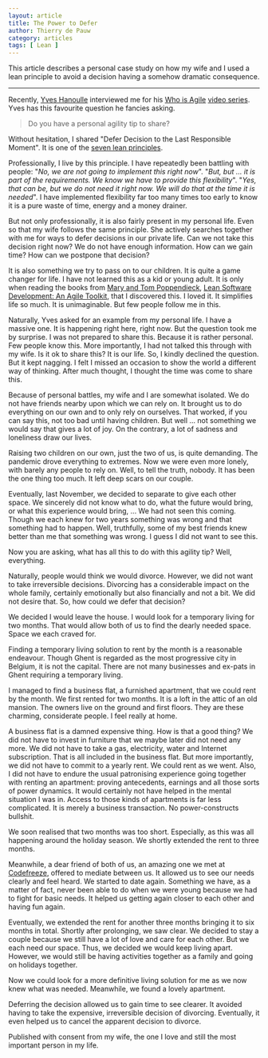 ```yaml
---
layout: article
title: The Power to Defer
author: Thierry de Pauw
category: articles
tags: [ Lean ]
---
```


This article describes a personal case study on how my wife and I used a lean principle to avoid a decision having a somehow dramatic consequence.

---

Recently, [Yves Hanoulle](https://agilealliance.social/@YvesHanoulle) interviewed me for his [Who is Agile](https://www.hanoulle.be/book/who-is-agile/) [video series](https://www.youtube.com/watch?v=JSNP9LGA1WA&list=PL5eAvwhjCQFcrkDJT5A-pQ6Qd1E18qZ9C). Yves has this favourite question he fancies asking.

> Do you have a personal agility tip to share?

Without hesitation, I shared "Defer Decision to the Last Responsible Moment". It is one of the [seven lean principles](https://en.wikipedia.org/wiki/Lean_software_development#Lean_principles).

Professionally, I live by this principle. I have repeatedly been battling with people: "*No, we are not going to implement this right now*". "*But, but … it is part of the requirements. We know we have to provide this flexibility*". "*Yes, that can be, but we do not need it right now. We will do that at the time it is needed*". I have implemented flexibility far too many times too early to know it is a pure waste of time, energy and a money drainer.

But not only professionally, it is also fairly present in my personal life. Even so that my wife follows the same principle. She actively searches together with me for ways to defer decisions in our private life. Can we not take this decision right now? We do not have enough information. How can we gain time? How can we postpone that decision?

It is also something we try to pass on to our children. It is quite a game changer for life. I have not learned this as a kid or young adult. It is only when reading the books from [Mary and Tom Poppendieck](http://www.poppendieck.com/), [Lean Software Development: An Agile Toolkit](https://www.goodreads.com/en/book/show/194338), that I discovered this. I loved it. It simplifies life so much. It is unimaginable. But few people follow me in this.

Naturally, Yves asked for an example from my personal life. I have a massive one. It is happening right here, right now. But the question took me by surprise. I was not prepared to share this. Because it is rather personal. Few people know this. More importantly, I had not talked this through with my wife. Is it ok to share this? It is our life. So, I kindly declined the question. But it kept nagging. I felt I missed an occasion to show the world a different way of thinking. After much thought, I thought the time was come to share this.

Because of personal battles, my wife and I are somewhat isolated. We do not have friends nearby upon which we can rely on. It brought us to do everything on our own and to only rely on ourselves. That worked, if you can say this, not too bad until having children. But well ... not something we would say that gives a lot of joy. On the contrary, a lot of sadness and loneliness draw our lives.

Raising two children on our own, just the two of us, is quite demanding. The pandemic drove everything to extremes. Now we were even more lonely, with barely any people to rely on. Well, to tell the truth, nobody. It has been the one thing too much. It left deep scars on our couple.

Eventually, last November, we decided to separate to give each other space. We sincerely did not know what to do, what the future would bring, or what this experience would bring, ... We had not seen this coming. Though we each knew for two years something was wrong and that something had to happen. Well, truthfully, some of my best friends knew better than me that something was wrong. I guess I did not want to see this.

Now you are asking, what has all this to do with this agility tip? Well, everything.

Naturally, people would think we would divorce. However, we did not want to take irreversible decisions. Divorcing has a considerable impact on the whole family, certainly emotionally but also financially and not a bit. We did not desire that. So, how could we defer that decision?

We decided I would leave the house. I would look for a temporary living for two months. That would allow both of us to find the dearly needed space. Space we each craved for.

Finding a temporary living solution to rent by the month is a reasonable endeavour. Though Ghent is regarded as the most progressive city in Belgium, it is not the capital. There are not many businesses and ex-pats in Ghent requiring a temporary living.

I managed to find a business flat, a furnished apartment, that we could rent by the month. We first rented for two months. It is a loft in the attic of an old mansion. The owners live on the ground and first floors. They are these charming, considerate people. I feel really at home.

A business flat is a damned expensive thing. How is that a good thing? We did not have to invest in furniture that we maybe later did not need any more. We did not have to take a gas, electricity, water and Internet subscription. That is all included in the business flat. But more importantly, we did not have to commit to a yearly rent. We could rent as we went. Also, I did not have to endure the usual patronising experience going together with renting an apartment: proving antecedents, earnings and all those sorts of power dynamics. It would certainly not have helped in the mental situation I was in. Access to those kinds of apartments is far less complicated. It is merely a business transaction. No power-constructs bullshit.

We soon realised that two months was too short. Especially, as this was all happening around the holiday season. We shortly extended the rent to three months.

Meanwhile, a dear friend of both of us, an amazing one we met at [Codefreeze](https://codefreeze.fi/), offered to mediate between us. It allowed us to see our needs clearly and feel heard. We started to date again. Something we have, as a matter of fact, never been able to do when we were young because we had to fight for basic needs. It helped us getting again closer to each other and having fun again.

Eventually, we extended the rent for another three months bringing it to six months in total. Shortly after prolonging, we saw clear. We decided to stay a couple because we still have a lot of love and care for each other. But we each need our space. Thus, we decided we would keep living apart. However, we would still be having activities together as a family and going on holidays together.

Now we could look for a more definitive living solution for me as we now knew what was needed. Meanwhile, we found a lovely apartment.

Deferring the decision allowed us to gain time to see clearer. It avoided having to take the expensive, irreversible decision of divorcing. Eventually, it even helped us to cancel the apparent decision to divorce.

Published with consent from my wife, the one I love and still the most important person in my life.
